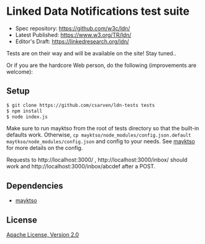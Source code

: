 # Linked Data Notifications test suite

* Spec repository: https://github.com/w3c/ldn/
* Latest Published: https://www.w3.org/TR/ldn/
* Editor's Draft: https://linkedresearch.org/ldn/

Tests are on their way and will be available on the site! Stay tuned..

Or if you are the hardcore Web person, do the following (improvements are
welcome):

## Setup
```bash
$ git clone https://github.com/csarven/ldn-tests tests
$ npm install
$ node index.js
```

Make sure to run mayktso from the root of tests directory so that the built-in
defaults work. Otherwise,
`cp mayktso/node_modules/config.json.default maytkso/node_modules/config.json`
and config to your needs. See [mayktso](https://github.com/csarven/mayktso) for
more details on the config.

Requests to http://localhost:3000/ , http://localhost:3000/inbox/ should work
and http://localhost:3000/inbox/abcdef after a POST.

## Dependencies
* [mayktso](https://github.com/csarven/mayktso)

## License
[Apache License, Version 2.0](http://www.apache.org/licenses/LICENSE-2.0)
